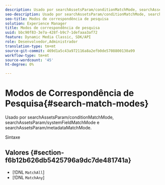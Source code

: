 ```yaml
---
description: Usado por searchAssetsParam/conditionMatchMode, searchAssetsParam/systemFieldMatchMode e searchAssetsParam/metadataMatchMode.
seo-description: Usado por searchAssetsParam/conditionMatchMode, searchAssetsParam/systemFieldMatchMode e searchAssetsParam/metadataMatchMode.
seo-title: Modos de correspondência de pesquisa
solution: Experience Manager
title: Modos de correspondência de pesquisa
uuid: bbc90f83-3e7a-428f-b9c7-1defaaa3af72
feature: Dynamic Media Classic, SDK/API
role: Desenvolvedor,Administrador
translation-type: tm+mt
source-git-commit: 469d1a5c43a972116a8a2efb0de5708800130a99
workflow-type: tm+mt
source-wordcount: '45'
ht-degree: 0%

---
```



# Modos de Correspondência de Pesquisa{#search-match-modes}

Usado por searchAssetsParam/conditionMatchMode, searchAssetsParam/systemFieldMatchMode e searchAssetsParam/metadataMatchMode.

Sintaxe

## Valores {#section-f6b12b626db5425796a9dc7de481741a}

* [!DNL `MatchAll`]
* [!DNL `MatchAny`]

